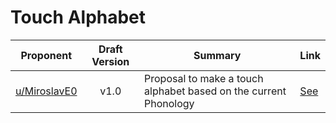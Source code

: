 # Touch Alphabet

| Proponent                                               | Draft Version | Summary                                                             | Link                                                                                                               |
| ------------------------------------------------------- | :-----------: | ------------------------------------------------------------------- | ------------------------------------------------------------------------------------------------------------------ |
| [u/MiroslavE0](https://www.reddit.com/u/MiroslavE0)       |     v1.0      | Proposal to make a touch alphabet based on the current Phonology           | [See](https://www.reddit.com/r/EncapsulatedLanguage/comments/i00oph/touch_alphabet_proposal/) |

